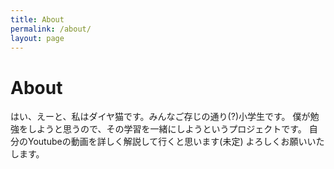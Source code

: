 ```yaml
---
title: About
permalink: /about/
layout: page
---
```


<h1>About</h1>
はい、えーと、私はダイヤ猫です。みんなご存じの通り(?)小学生です。
僕が勉強をしようと思うので、その学習を一緒にしようというプロジェクトです。
自分のYoutubeの動画を詳しく解説して行くと思います(未定)
よろしくお願いいたします。